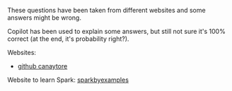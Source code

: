 These questions have been taken from different websites and some answers might be wrong. 

Copilot has been used to explain some answers, but still not sure it's 100% correct (at the end, it's probability right?).

Websites: 
- [github canaytore](https://github.com/canaytore/spark-learnings/blob/main/Databricks_Certified_Associate_Developer_for_Apache_Spark_Practice_Exam.md)

Website to learn Spark: [sparkbyexamples](https://sparkbyexamples.com/)